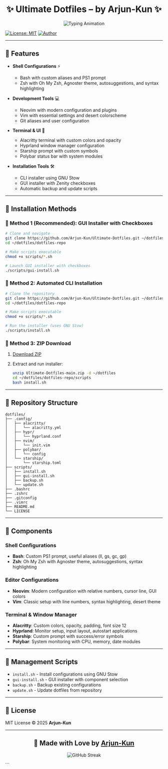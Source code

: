 <h1 align="center">✨ Ultimate Dotfiles – by Arjun-Kun ✨</h1>

<p align="center">
  <img src="https://readme-typing-svg.herokuapp.com?font=Fira+Code&size=22&pause=1000&color=00C896&center=true&vCenter=true&width=650&lines=Welcome+to+Arjun-Kun's+Ultimate+Dotfiles!;Custom+Linux+Configs+%26+Setup;Beautiful+CLI+%2B+GUI+Installer;Neovim+%7C+Hyprland+%7C+Alacritty;Made+with+%E2%9D%A4%EF%B8%8F+by+Arjun-Kun" alt="Typing Animation" />
</p>

[![License: MIT](https://img.shields.io/badge/License-MIT-yellow.svg)](https://opensource.org/licenses/MIT)
[![Author](https://img.shields.io/badge/Author-Arjun--Kun-blue.svg)](https://github.com/Arjun-Kun)

---

## 🌟 Features

* **Shell Configurations** ⚡

  * Bash with custom aliases and PS1 prompt
  * Zsh with Oh My Zsh, Agnoster theme, autosuggestions, and syntax highlighting
* **Development Tools** 💻

  * Neovim with modern configuration and plugins
  * Vim with essential settings and desert colorscheme
  * Git aliases and user configuration
* **Terminal & UI** 🎨

  * Alacritty terminal with custom colors and opacity
  * Hyprland window manager configuration
  * Starship prompt with custom symbols
  * Polybar status bar with system modules
* **Installation Tools** 🛠️

  * CLI installer using GNU Stow
  * GUI installer with Zenity checkboxes
  * Automatic backup and update scripts

---

## 🚀 Installation Methods

### 🔹 Method 1 (Recommended): GUI Installer with Checkboxes

```bash
# Clone and navigate
git clone https://github.com/Arjun-Kun/Ultimate-Dotfiles.git ~/dotfiles
cd ~/dotfiles/dotfiles-repo

# Make scripts executable
chmod +x scripts/*.sh

# Launch GUI installer with checkboxes
./scripts/gui-install.sh
```

### 🔹 Method 2: Automated CLI Installation

```bash
# Clone the repository
git clone https://github.com/Arjun-Kun/Ultimate-Dotfiles.git ~/dotfiles
cd ~/dotfiles/dotfiles-repo

# Make scripts executable
chmod +x scripts/*.sh

# Run the installer (uses GNU Stow)
./scripts/install.sh
```

### 🔹 Method 3: ZIP Download

1. [Download ZIP](https://github.com/Arjun-Kun/Ultimate-Dotfiles/archive/refs/heads/main.zip)
2. Extract and run installer:

   ```bash
   unzip Ultimate-Dotfiles-main.zip -d ~/dotfiles
   cd ~/dotfiles/dotfiles-repo/scripts
   bash install.sh
   ```

---

## 📁 Repository Structure

```
dotfiles/
├── .config/
│   ├── alacritty/
│   │   └── alacritty.yml
│   ├── hypr/
│   │   └── hyprland.conf
│   ├── nvim/
│   │   └── init.vim
│   ├── polybar/
│   │   └── config
│   └── starship/
│       └── starship.toml
├── scripts/
│   ├── install.sh
│   ├── gui-install.sh
│   ├── backup.sh
│   └── update.sh
├── .bashrc
├── .zshrc
├── .gitconfig
├── .vimrc
├── README.md
└── LICENSE
```

---

## 🎯 Components

### Shell Configurations

* **Bash**: Custom PS1 prompt, useful aliases (ll, gs, gc, gp)
* **Zsh**: Oh My Zsh with Agnoster theme, autosuggestions, syntax highlighting

### Editor Configurations

* **Neovim**: Modern configuration with relative numbers, cursor line, GUI colors
* **Vim**: Classic setup with line numbers, syntax highlighting, desert theme

### Terminal & Window Manager

* **Alacritty**: Custom colors, opacity, padding, font size 12
* **Hyprland**: Monitor setup, input layout, autostart applications
* **Starship**: Custom prompt with success/error symbols
* **Polybar**: System monitoring with CPU, memory, date modules

---

## 🔧 Management Scripts

* `install.sh` - Install configurations using GNU Stow
* `gui-install.sh` - GUI installer with component selection
* `backup.sh` - Backup existing configurations
* `update.sh` - Update dotfiles from repository

---

## 📜 License

MIT License © 2025 **Arjun-Kun**

---

<h2 align="center">💖 Made with Love by <a href="https://github.com/Arjun-Kun">Arjun-Kun</a></h2>

<p align="center">
  <img src="https://github-readme-streak-stats.herokuapp.com?user=Arjun-Kun&theme=radical&hide_border=true" alt="GitHub Streak" />
</p>
```
